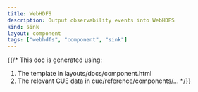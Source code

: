 ```yaml
---
title: WebHDFS
description: Output observability events into WebHDFS
kind: sink
layout: component
tags: ["webhdfs", "component", "sink"]
---
```


{{/*
This doc is generated using:

1. The template in layouts/docs/component.html
2. The relevant CUE data in cue/reference/components/...
*/}}
